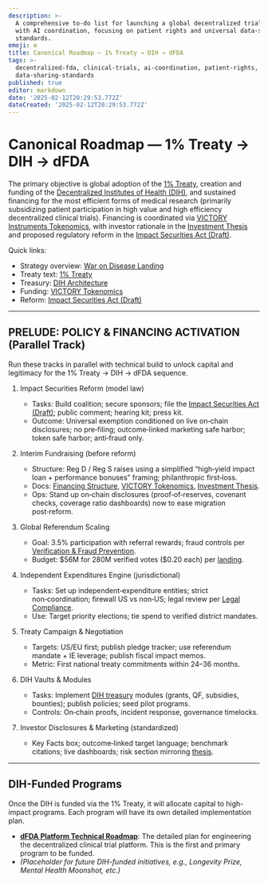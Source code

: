```yaml
---
description: >-
  A comprehensive to-do list for launching a global decentralized trial system
  with AI coordination, focusing on patient rights and universal data-sharing
  standards.
emoji: ⚙️
title: Canonical Roadmap — 1% Treaty → DIH → dFDA
tags: >-
  decentralized-fda, clinical-trials, ai-coordination, patient-rights,
  data-sharing-standards
published: true
editor: markdown
date: '2025-02-12T20:29:53.772Z'
dateCreated: '2025-02-12T20:29:53.772Z'
---
```

# Canonical Roadmap — 1% Treaty → DIH → dFDA

The primary objective is global adoption of the [1% Treaty](./1-percent-treaty/1-percent-treaty.md), creation and funding of the [Decentralized Institutes of Health (DIH)](./1-percent-treaty/decentralized-institutes-of-health.md), and sustained financing for the most efficient forms of medical research (primarily subsidizing patient participation in high value and high efficiency decentralized clinical trials). Financing is coordinated via [VICTORY Instruments Tokenomics](./1-percent-treaty/victory-bonds-tokenomics.md), with investor rationale in the [Investment Thesis](./../economic-models/victory-bond-investment-thesis.md) and proposed regulatory reform in the [Impact Securities Act (Draft)](./../regulatory/impact-securities-reform.md).

Quick links:
- Strategy overview: [War on Disease Landing](./warondisease-landing.md)
- Treaty text: [1% Treaty](./1-percent-treaty/1-percent-treaty.md)
- Treasury: [DIH Architecture](./../features/treasury/dih-treasury-architecture.md)
- Funding: [VICTORY Tokenomics](./1-percent-treaty/victory-bonds-tokenomics.md)
- Reform: [Impact Securities Act (Draft)](./../regulatory/impact-securities-reform.md)

---

## PRELUDE: POLICY & FINANCING ACTIVATION (Parallel Track)

Run these tracks in parallel with technical build to unlock capital and legitimacy for the 1% Treaty → DIH → dFDA sequence.

1. Impact Securities Reform (model law)
   - Tasks: Build coalition; secure sponsors; file the [Impact Securities Act (Draft)](./../regulatory/impact-securities-reform.md); public comment; hearing kit; press kit.
   - Outcome: Universal exemption conditioned on live on‑chain disclosures; no pre‑filing; outcome‑linked marketing safe harbor; token safe harbor; anti‑fraud only.

2. Interim Fundraising (before reform)
   - Structure: Reg D / Reg S raises using a simplified “high‑yield impact loan + performance bonuses” framing; philanthropic first‑loss.
   - Docs: [Financing Structure](./warondisease-landing.md#financing-structure-for-investors), [VICTORY Tokenomics](./1-percent-treaty/victory-bonds-tokenomics.md), [Investment Thesis](./../economic-models/victory-bond-investment-thesis.md#how-we-talk-about-returns-standardized-language).
   - Ops: Stand up on‑chain disclosures (proof‑of‑reserves, covenant checks, coverage ratio dashboards) now to ease migration post‑reform.

3. Global Referendum Scaling
   - Goal: 3.5% participation with referral rewards; fraud controls per [Verification & Fraud Prevention](./verification-and-fraud-prevention.md).
   - Budget: \$56M for 280M verified votes (\$0.20 each) per [landing](./warondisease-landing.md#activation-energy-sequence-who-we-bribe-first).

4. Independent Expenditures Engine (jurisdictional)
   - Tasks: Set up independent‑expenditure entities; strict non‑coordination; firewall US vs non‑US; legal review per [Legal Compliance](./legal-compliance-framework.md).
   - Use: Target priority elections; tie spend to verified district mandates.

5. Treaty Campaign & Negotiation
   - Targets: US/EU first; publish pledge tracker; use referendum mandate + IE leverage; publish fiscal impact memos.
   - Metric: First national treaty commitments within 24–36 months.

6. DIH Vaults & Modules
   - Tasks: Implement [DIH treasury](./../features/treasury/dih-treasury-architecture.md) modules (grants, QF, subsidies, bounties); publish policies; seed pilot programs.
   - Controls: On‑chain proofs, incident response, governance timelocks.

7. Investor Disclosures & Marketing (standardized)
   - Key Facts box; outcome‑linked target language; benchmark citations; live dashboards; risk section mirroring [thesis](./../economic-models/victory-bond-investment-thesis.md#10-assessing-realism-risks-repayment-timeline-and-contingencies).

---

## DIH-Funded Programs

Once the DIH is funded via the 1% Treaty, it will allocate capital to high-impact programs. Each program will have its own detailed implementation plan.

- **[dFDA Platform Technical Roadmap](../features/dfda-roadmap.md)**: The detailed plan for engineering the decentralized clinical trial platform. This is the first and primary program to be funded.
- *(Placeholder for future DIH-funded initiatives, e.g., Longevity Prize, Mental Health Moonshot, etc.)*
